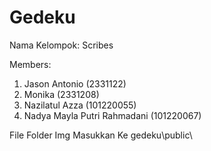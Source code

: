# Gedeku
Nama Kelompok: Scribes

Members:
1. Jason Antonio (2331122)
2. Monika (2331208)
3. Nazilatul Azza (101220055)
4. Nadya Mayla Putri Rahmadani (101220067)

File Folder Img Masukkan Ke gedeku\public\
